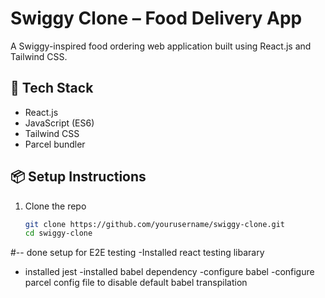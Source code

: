 # Swiggy Clone – Food Delivery App

A Swiggy-inspired food ordering web application built using React.js and Tailwind CSS.

## 🚀 Tech Stack

- React.js
- JavaScript (ES6)
- Tailwind CSS
- Parcel bundler

## 📦 Setup Instructions

1. Clone the repo  
   ```bash
   git clone https://github.com/yourusername/swiggy-clone.git
   cd swiggy-clone


#-- done  setup for E2E testing
-Installed react testing libarary 
- installed jest
-installed babel dependency
-configure babel
-configure parcel config file to disable default babel transpilation

